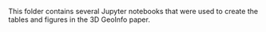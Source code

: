 This folder contains several Jupyter notebooks that were used to create the tables and figures in the 3D GeoInfo paper.